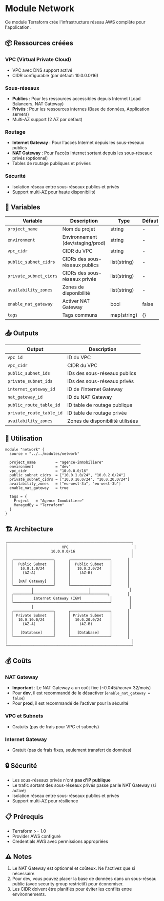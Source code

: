 # Module Network

Ce module Terraform crée l'infrastructure réseau AWS complète pour l'application.

## 📦 Ressources créées

### VPC (Virtual Private Cloud)
- VPC avec DNS support activé
- CIDR configurable (par défaut: 10.0.0.0/16)

### Sous-réseaux
- **Publics** : Pour les ressources accessibles depuis Internet (Load Balancers, NAT Gateway)
- **Privés** : Pour les ressources internes (Base de données, Application servers)
- Multi-AZ support (2 AZ par défaut)

### Routage
- **Internet Gateway** : Pour l'accès Internet depuis les sous-réseaux publics
- **NAT Gateway** : Pour l'accès Internet sortant depuis les sous-réseaux privés (optionnel)
- Tables de routage publiques et privées

### Sécurité
- Isolation réseau entre sous-réseaux publics et privés
- Support multi-AZ pour haute disponibilité

## 📝 Variables

| Variable | Description | Type | Défaut |
|----------|-------------|------|--------|
| `project_name` | Nom du projet | string | - |
| `environment` | Environnement (dev/staging/prod) | string | - |
| `vpc_cidr` | CIDR du VPC | string | - |
| `public_subnet_cidrs` | CIDRs des sous-réseaux publics | list(string) | - |
| `private_subnet_cidrs` | CIDRs des sous-réseaux privés | list(string) | - |
| `availability_zones` | Zones de disponibilité | list(string) | - |
| `enable_nat_gateway` | Activer NAT Gateway | bool | false |
| `tags` | Tags communs | map(string) | {} |

## 📤 Outputs

| Output | Description |
|--------|-------------|
| `vpc_id` | ID du VPC |
| `vpc_cidr` | CIDR du VPC |
| `public_subnet_ids` | IDs des sous-réseaux publics |
| `private_subnet_ids` | IDs des sous-réseaux privés |
| `internet_gateway_id` | ID de l'Internet Gateway |
| `nat_gateway_id` | ID du NAT Gateway |
| `public_route_table_id` | ID table de routage publique |
| `private_route_table_id` | ID table de routage privée |
| `availability_zones` | Zones de disponibilité utilisées |

## 🚀 Utilisation

```hcl
module "network" {
  source = "../../modules/network"

  project_name         = "agence-immobiliere"
  environment          = "dev"
  vpc_cidr             = "10.0.0.0/16"
  public_subnet_cidrs  = ["10.0.1.0/24", "10.0.2.0/24"]
  private_subnet_cidrs = ["10.0.10.0/24", "10.0.20.0/24"]
  availability_zones   = ["eu-west-3a", "eu-west-3b"]
  enable_nat_gateway   = true

  tags = {
    Project   = "Agence Immobiliere"
    ManagedBy = "Terraform"
  }
}
```

## 🏗️ Architecture

```
┌─────────────────────────────────────────────────────────┐
│                         VPC                              │
│                    10.0.0.0/16                          │
│                                                         │
│  ┌──────────────────┐      ┌──────────────────┐       │
│  │  Public Subnet   │      │  Public Subnet   │       │
│  │   10.0.1.0/24    │      │   10.0.2.0/24    │       │
│  │    (AZ-A)        │      │    (AZ-B)        │       │
│  │                  │      │                  │       │
│  │  [NAT Gateway]   │      │                  │       │
│  └──────────────────┘      └──────────────────┘       │
│           │                         │                  │
│  ┌────────┴─────────────────────────┴────────┐        │
│  │         Internet Gateway (IGW)             │        │
│  └────────────────────────────────────────────┘        │
│           │                                            │
│  ┌──────────────────┐      ┌──────────────────┐       │
│  │ Private Subnet   │      │ Private Subnet   │       │
│  │  10.0.10.0/24    │      │  10.0.20.0/24    │       │
│  │    (AZ-A)        │      │    (AZ-B)        │       │
│  │                  │      │                  │       │
│  │   [Database]     │      │   [Database]     │       │
│  └──────────────────┘      └──────────────────┘       │
│                                                         │
└─────────────────────────────────────────────────────────┘
```

## 💰 Coûts

### NAT Gateway
- **Important** : Le NAT Gateway a un coût fixe (~$0.045/heure = ~$32/mois)
- Pour **dev**, il est recommandé de le désactiver (`enable_nat_gateway = false`)
- Pour **prod**, il est recommandé de l'activer pour la sécurité

### VPC et Subnets
- Gratuits (pas de frais pour VPC et subnets)

### Internet Gateway
- Gratuit (pas de frais fixes, seulement transfert de données)

## 🔒 Sécurité

- Les sous-réseaux privés n'ont **pas d'IP publique**
- Le trafic sortant des sous-réseaux privés passe par le NAT Gateway (si activé)
- Isolation réseau entre sous-réseaux publics et privés
- Support multi-AZ pour résilience

## 📋 Prérequis

- Terraform >= 1.0
- Provider AWS configuré
- Credentials AWS avec permissions appropriées

## ⚠️ Notes

1. Le NAT Gateway est optionnel et coûteux. Ne l'activez que si nécessaire.
2. Pour dev, vous pouvez placer la base de données dans un sous-réseau public (avec security group restrictif) pour économiser.
3. Les CIDR doivent être planifiés pour éviter les conflits entre environnements.
